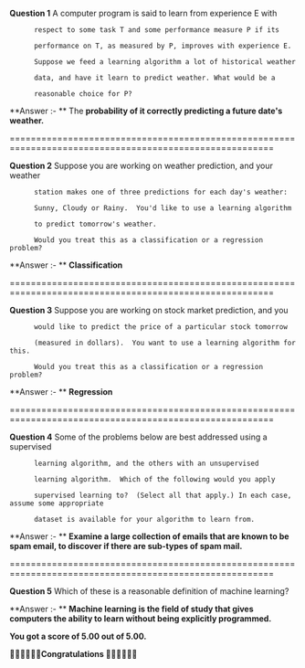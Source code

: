 **Question 1**
A computer program is said to learn from experience E with

          respect to some task T and some performance measure P if its

          performance on T, as measured by P, improves with experience E.

          Suppose we feed a learning algorithm a lot of historical weather

          data, and have it learn to predict weather. What would be a

          reasonable choice for P?

**Answer :- **  The **probability of it correctly predicting a future date's weather.**          

========================================================================================================

**Question 2**
Suppose you are working on weather prediction, and your weather

          station makes one of three predictions for each day's weather:

          Sunny, Cloudy or Rainy.  You'd like to use a learning algorithm

          to predict tomorrow's weather.

          Would you treat this as a classification or a regression problem?

**Answer :- **  **Classification**

========================================================================================================

**Question 3**
Suppose you are working on stock market prediction, and you

          would like to predict the price of a particular stock tomorrow

          (measured in dollars).  You want to use a learning algorithm for this.

          Would you treat this as a classification or a regression problem?

**Answer :- **    **Regression**

========================================================================================================

**Question 4**
Some of the problems below are best addressed using a supervised

          learning algorithm, and the others with an unsupervised

          learning algorithm.  Which of the following would you apply

          supervised learning to?  (Select all that apply.) In each case, assume some appropriate

          dataset is available for your algorithm to learn from.

**Answer :- **    **Examine a large collection of emails that are known to be spam email, to discover if there are sub-types of spam mail.**

========================================================================================================

**Question 5**
Which of these is a reasonable definition of machine learning?

**Answer :- **    **Machine learning is the field of study that gives computers the ability to learn without being explicitly programmed.**

**You got a score of 5.00 out of 5.00.**

**🎉🎉🎉🎉🎉🎉Congratulations 🎉🎉🎉🎉🎉🎉**